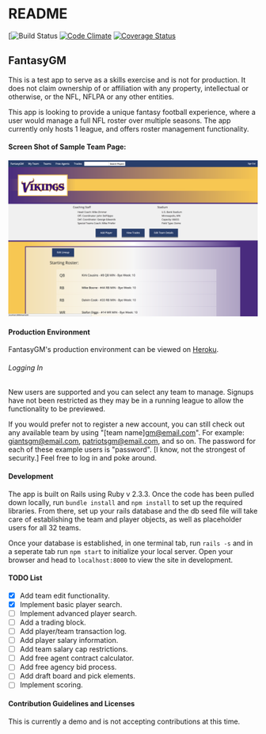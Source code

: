 # README

[![Build Status](https://codeship.com/projects/4c906bd0-3448-0136-6a61-7a9459f2f135/status?branch=master)
[![Code Climate](https://codeclimate.com/github/MattMacKinnon50/FantasyGM/badges/gpa.svg)](https://codeclimate.com/github/MattMacKinnon50/FantasyGM)
[![Coverage Status](https://coveralls.io/repos/github/MattMacKinnon50/FantasyGM/badge.svg?branch=master)](https://coveralls.io/github/MattMacKinnon50/FantasyGM?branch=master)

## FantasyGM

This is a test app to serve as a skills exercise and is not for production.  It does not claim ownership of or affiliation with any property, intellectual or otherwise, or the NFL, NFLPA or any other entities.

This app is looking to provide a unique fantasy football experience, where a user would manage a full NFL roster over multiple seasons.  The app currently only hosts 1 league, and offers roster management functionality.

#### Screen Shot of Sample Team Page:
![Vikings Home Page](/app/assets/images/ScreenShot.png)

#### Production Environment
FantasyGM's production environment can be viewed on [Heroku](https://fantasy-gm.herokuapp.com).


###### Logging In
New users are supported and you can select any team to manage.  Signups have not been restricted as they may be in a running league to allow the functionality to be previewed.

If you would prefer not to register a new account, you can still check out any available team by using "[team name]gm@email.com". For example: giantsgm@email.com, patriotsgm@email.com, and so on.  The password for each of these example users is "password". [I know, not the strongest of security.] Feel free to log in and poke around.

#### Development

The app is built on Rails using Ruby v 2.3.3.  Once the code has been pulled down locally, run `bundle install` and `npm install` to set up the required libraries.  From there, set up your rails database and the db seed file will take care of establishing the team and player objects, as well as placeholder users for all 32 teams.

Once your database is established, in one terminal tab, run `rails -s` and in a seperate tab run `npm start` to initialize your local server.  Open your browser and head to `localhost:8000` to view the site in development.

#### TODO List

- [x] Add team edit functionality.
- [x] Implement basic player search.
- [ ] Implement advanced player search.
- [ ] Add a trading block.
- [ ] Add player/team transaction log.
- [ ] Add player salary information.
- [ ] Add team salary cap restrictions.
- [ ] Add free agent contract calculator.
- [ ] Add free agency bid process.
- [ ] Add draft board and pick elements.
- [ ] Implement scoring.

#### Contribution Guidelines and Licenses

This is currently a demo and is not accepting contributions at this time.
